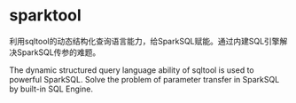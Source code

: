# sparktool
利用sqltool的动态结构化查询语言能力，给SparkSQL赋能。通过内建SQL引擎解决SparkSQL传参的难题。

The dynamic structured query language ability of sqltool is used to powerful SparkSQL. Solve the problem of parameter transfer in SparkSQL by built-in SQL Engine.
